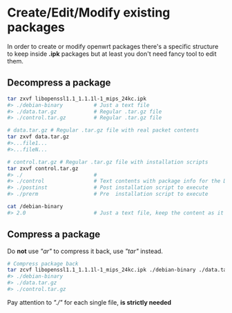 # Create/Edit/Modify existing packages
In order to create or modify openwrt packages there's a specific structure to keep inside 
**.ipk** packages but at least you don't need fancy tool to edit them.

## Decompress a package
```sh
tar zxvf libopenssl1.1_1.1.1l-1_mips_24kc.ipk
#> ./debian-binary          # Just a text file
#> ./data.tar.gz            # Regular .tar.gz file
#> ./control.tar.gz         # Regular .tar.gz file

# data.tar.gz # Regular .tar.gz file with real packet contents
tar zxvf data.tar.gz
#>...file1...
#>...fileN...

# control.tar.gz # Regular .tar.gz file with installation scripts
tar zxvf control.tar.gz 
#> ./                       #
#> ./control                # Text contents with package info for the DB
#> ./postinst               # Post installation script to execute
#> ./prerm                  # Pre  installation script to execute

cat /debian-binary 
#> 2.0                      # Just a text file, keep the content as it is
```

## Compress a package
Do __not__ use _"ar"_ to compress it back, use _"tar"_ instead.
```sh
# Compress package back
tar zcvf libopenssl1.1_1.1.1l-1_mips_24kc.ipk ./debian-binary ./data.tar.gz ./control.tar.gz 
#> ./debian-binary
#> ./data.tar.gz
#> ./control.tar.gz
```
Pay attention to _"./"_ for each single file, **is strictly needed**

